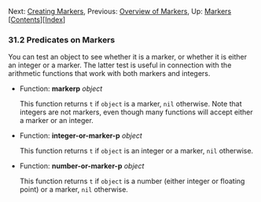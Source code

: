 

Next: [Creating Markers](Creating-Markers.html), Previous: [Overview of Markers](Overview-of-Markers.html), Up: [Markers](Markers.html)   \[[Contents](index.html#SEC_Contents "Table of contents")]\[[Index](Index.html "Index")]

### 31.2 Predicates on Markers

You can test an object to see whether it is a marker, or whether it is either an integer or a marker. The latter test is useful in connection with the arithmetic functions that work with both markers and integers.

*   Function: **markerp** *object*

    This function returns `t` if `object` is a marker, `nil` otherwise. Note that integers are not markers, even though many functions will accept either a marker or an integer.

<!---->

*   Function: **integer-or-marker-p** *object*

    This function returns `t` if `object` is an integer or a marker, `nil` otherwise.

<!---->

*   Function: **number-or-marker-p** *object*

    This function returns `t` if `object` is a number (either integer or floating point) or a marker, `nil` otherwise.
